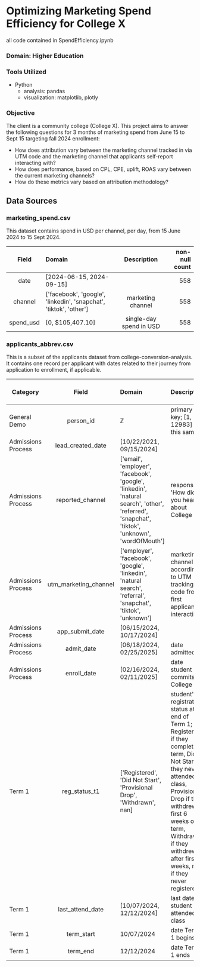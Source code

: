# Optimizing Marketing Spend Efficiency for College X

all code contained in SpendEfficiency.ipynb

### Domain: Higher Education

### Tools Utilized
* Python
  * analysis: pandas
  * visualization: matplotlib, plotly
 
### Objective
The client is a community college (College X). This project aims to answer the following questions for 3 months of marketing spend from June 15 to Sept 15 targeting fall 2024 enrollment:
* How does attribution vary between the marketing channel tracked in via UTM code and the marketing channel that applicants self-report interacting with?
* How does performance, based on CPL, CPE, uplift, ROAS vary between the current marketing channels?
* How do these metrics vary based on attribution methodology?

## Data Sources
### marketing_spend.csv
This dataset contains spend in USD per channel, per day, from 15 June 2024 to 15 Sept 2024.

| Field | Domain | Description | non-null count | 
| :---: | :----- | :---------: | -------------: |
| date | [2024-06-15, 2024-09-15] | | 558 |  
| channel | ['facebook', 'google', 'linkedin', 'snapchat', 'tiktok', 'other'] | marketing channel | 558 |
| spend_usd | [0, $105,407.10] | single-day spend in USD | 558 | 

### applicants_abbrev.csv
This is a subset of the applicants dataset from college-conversion-analysis. It contains one record per applicant with dates related to their journey from application to enrollment, if applicable.

| Category | Field | Domain | Description | non-null count | 
| -------- | :---: | :----- | ----------- | -------------: |
| General Demo | person_id | $\mathbb{Z}$ | primary key; [1, 12983] in this sample | 12,920 |
| Admissions Process | lead_created_date | [10/22/2021, 09/15/2024] | | 12,916 |
| Admissions Process | reported_channel | ['email', 'employer', 'facebook', 'google', 'linkedin', 'natural search', 'other', 'referred', 'snapchat', 'tiktok', 'unknown', 'wordOfMouth'] | response to 'How did you hear about College X? | 12,920 |
| Admissions Process | utm_marketing_channel | ['employer', 'facebook', 'google', 'linkedin', 'natural search', 'referral', 'snapchat', 'tiktok', 'unknown'] | marketing channel according to UTM tracking code from first applicant interaction | 12,920 |
| Admissions Process | app_submit_date | [06/15/2024, 10/17/2024] | | 12,906 |
| Admissions Process | admit_date | [06/18/2024, 02/25/2025] | date admitted | 1,882 |
| Admissions Process | enroll_date | [02/16/2024, 02/11/2025] | date student commits to College X | 911 |
| Term 1 | reg_status_t1 | ['Registered', 'Did Not Start', 'Provisional Drop', 'Withdrawn', nan] | student's registration status at end of Term 1; Registered if they completed term, Did Not Start if they never attended a class, Provisional Drop if they withdrew in first 6 weeks of term, Withdrawn if they withdrew after first 6 weeks, nan if they never registered | 911 |
| Term 1 | last_attend_date | [10/07/2024, 12/12/2024] | last date student attended class | 755 |
| Term 1 | term_start | 10/07/2024 | date Term 1 begins | 12,920 |
| Term 1 | term_end | 12/12/2024 | date Term 1 ends | 12,920 |




